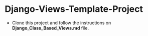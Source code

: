 # Django-Views-Template-Project

- Clone this project and follow the instructions on **Django_Class_Based_Views.md** file.